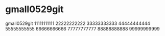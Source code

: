 # gmall0529git
gmall0529git
11111111111
22222222222
33333333333
44444444444
55555555555
66666666666
77777777777
88888888888
99999999999
